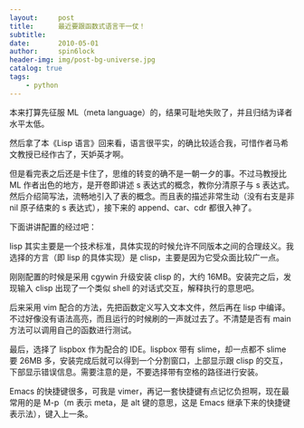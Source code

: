 ```yaml
---
layout:     post
title:      最近要跟函数式语言干一仗！
subtitle:   
date:       2010-05-01
author:     spin6lock
header-img: img/post-bg-universe.jpg
catalog: true
tags:
    - python
---
```

本来打算先征服 ML（meta language）的，结果可耻地失败了，并且归结为译者水平太低。

然后拿了本《Lisp 语言》回来看，语言很平实，的确比较适合我，可惜作者马希文教授已经作古了，天妒英才啊。

但是看完表之后还是卡住了，思维的转变的确不是一朝一夕的事。不过马教授比 ML 作者出色的地方，是开卷即讲述 s 表达式的概念，教你分清原子与 s 表达式。然后介绍简写法，流畅地引入了表的概念。而且表的描述非常生动（没有右支是非 nil 原子结束的 s 表达式），接下来的 append、car、cdr 都很入神了。

下面讲讲配置的经过吧：

lisp 其实主要是一个技术标准，具体实现的时候允许不同版本之间的合理歧义。我选择的方言（即 lisp 的具体实现）是 clisp，主要是因为它受众面比较广一点。

刚刚配置的时候是采用 cgywin 升级安装 clisp 的，大约 16MB。安装完之后，发现输入 clisp 出现了一个类似 shell 的对话式交互，解释执行的意思吧。

后来采用 vim 配合的方法，先把函数定义写入文本文件，然后再在 lisp 中编译。不过好像没有语法高亮，而且运行的时候刷的一声就过去了。不清楚是否有 main 方法可以调用自己的函数进行测试。

最后，选择了 lispbox 作为配合的 IDE。lispbox 带有 slime，却一点都不 slime 要 26MB 多，安装完成后就可以得到一个分割窗口，上部显示跟 clisp 的交互，下部显示错误信息。需要注意的是，不要选择带有空格的路径进行安装。

Emacs 的快捷键很多，可我是 vimer，再记一套快捷键有点记忆负担啊，现在最常用的是 M-p（m 表示 meta，是 alt 键的意思，这是 Emacs 继承下来的快捷键表示法），键入上一条。
